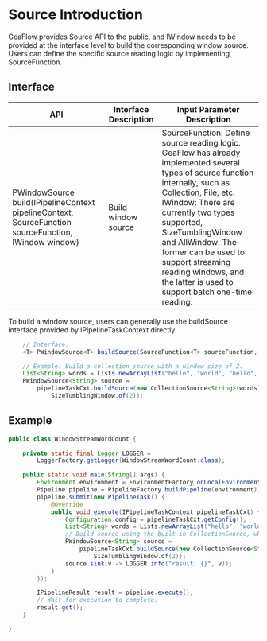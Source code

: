# Source Introduction
GeaFlow provides Source API to the public, and IWindow needs to be provided at the interface level to build the corresponding window source. Users can define the specific source reading logic by implementing SourceFunction.


## Interface

| API | Interface Description | Input Parameter Description |
| -------- | -------- | -------- |
| PWindowSource<T> build(IPipelineContext pipelineContext, SourceFunction<T> sourceFunction, IWindow<T> window)     | Build window source     |SourceFunction: Define source reading logic. GeaFlow has already implemented several types of source function internally, such as Collection, File, etc. <br> IWindow: There are currently two types supported, SizeTumblingWindow and AllWindow. The former can be used to support streaming reading windows, and the latter is used to support batch one-time reading.|


To build a window source, users can generally use the buildSource interface provided by IPipelineTaskContext directly.
```java
	// Interface.
	<T> PWindowSource<T> buildSource(SourceFunction<T> sourceFunction, IWindow<T> window);

	// Example: Build a collection source with a window size of 2.
	List<String> words = Lists.newArrayList("hello", "world", "hello", "word");
	PWindowSource<String> source =
        pipelineTaskCxt.buildSource(new CollectionSource<String>(words) {},
            SizeTumblingWindow.of(2));
```

## Example
```java
public class WindowStreamWordCount {

    private static final Logger LOGGER =
        LoggerFactory.getLogger(WindowStreamWordCount.class);

    public static void main(String[] args) {
        Environment environment = EnvironmentFactory.onLocalEnvironment();
        Pipeline pipeline = PipelineFactory.buildPipeline(environment);
        pipeline.submit(new PipelineTask() {
            @Override
            public void execute(IPipelineTaskContext pipelineTaskCxt) {
                Configuration config = pipelineTaskCxt.getConfig();
                List<String> words = Lists.newArrayList("hello", "world", "hello", "word");
                // Build source using the built-in CollectionSource, while specifying the window type as SizeTumblingWindow and window size as 2.
                PWindowSource<String> source =
                    pipelineTaskCxt.buildSource(new CollectionSource<String>(words) {},
                        SizeTumblingWindow.of(2));
                source.sink(v -> LOGGER.info("result: {}", v));
            }
        });

        IPipelineResult result = pipeline.execute();
        // Wait for execution to complete.
        result.get();
    }

}
```